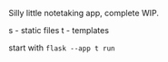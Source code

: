 Silly little notetaking app, complete WIP.

s - static files
t - templates

start with `flask --app t run`
